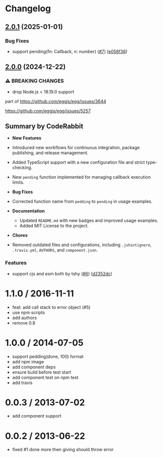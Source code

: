 # Changelog

## [2.0.1](https://github.com/node-modules/pedding/compare/v2.0.0...v2.0.1) (2025-01-01)


### Bug Fixes

* support pending(fn: Callback, n: number) ([#7](https://github.com/node-modules/pedding/issues/7)) ([e058f36](https://github.com/node-modules/pedding/commit/e058f3602c425e491a5782e3374e72f78413a173))

## [2.0.0](https://github.com/node-modules/pedding/compare/v1.1.0...v2.0.0) (2024-12-22)


### ⚠ BREAKING CHANGES

* drop Node.js < 18.19.0 support

part of https://github.com/eggjs/egg/issues/3644

https://github.com/eggjs/egg/issues/5257

<!-- This is an auto-generated comment: release notes by coderabbit.ai
-->
## Summary by CodeRabbit

- **New Features**
- Introduced new workflows for continuous integration, package
publishing, and release management.
- Added TypeScript support with a new configuration file and strict
type-checking.
- New `pending` function implemented for managing callback execution
limits.
  
- **Bug Fixes**
- Corrected function name from `pedding` to `pending` in usage examples.

- **Documentation**
	- Updated `README.md` with new badges and improved usage examples.
	- Added MIT License to the project.

- **Chores**
- Removed outdated files and configurations, including `.jshintignore`,
`.travis.yml`, `AUTHORS`, and `component.json`.
<!-- end of auto-generated comment: release notes by coderabbit.ai -->

### Features

* support cjs and esm both by tshy ([#6](https://github.com/node-modules/pedding/issues/6)) ([d2352dc](https://github.com/node-modules/pedding/commit/d2352dc51ec678c113047d890336cb5a0e69c197))

1.1.0 / 2016-11-11
==================

  * feat: add call stack to error object (#5)
  * use npm scripts
  * add authors
  * remove 0.8

1.0.0 / 2014-07-05
==================

  * support pedding(done, 100) format
  * add npm image
  * add component deps
  * ensure build before test start
  * add component test on npm test
  * add travis

0.0.3 / 2013-07-02
==================

  * add component support

0.0.2 / 2013-06-22
==================

  * fixed #1 done more then giving should throw error
